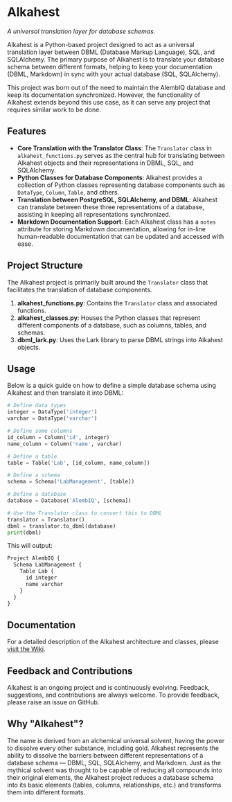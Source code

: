 # Alkahest
*A universal translation layer for database schemas.*

Alkahest is a Python-based project designed to act as a universal translation layer between DBML (Database Markup Language), SQL, and SQLAlchemy. The primary purpose of Alkahest is to translate your database schema between different formats, helping to keep your documentation (DBML, Markdown) in sync with your actual database (SQL, SQLAlchemy). 

This project was born out of the need to maintain the AlembIQ database and keep its documentation synchronized. However, the functionality of Alkahest extends beyond this use case, as it can serve any project that requires similar work to be done.

## Features
- **Core Translation with the Translator Class**: The `Translator` class in `alkahest_functions.py` serves as the central hub for translating between Alkahest objects and their representations in DBML, SQL, and SQLAlchemy.
- **Python Classes for Database Components**: Alkahest provides a collection of Python classes representing database components such as `DataType`, `Column`, `Table`, and others.
- **Translation between PostgreSQL, SQLAlchemy, and DBML**: Alkahest can translate between these three representations of a database, assisting in keeping all representations synchronized.
- **Markdown Documentation Support**: Each Alkahest class has a `notes` attribute for storing Markdown documentation, allowing for in-line human-readable documentation that can be updated and accessed with ease.

## Project Structure
The Alkahest project is primarily built around the `Translator` class that facilitates the translation of database components. 

1. **alkahest_functions.py**: Contains the `Translator` class and associated functions.
2. **alkahest_classes.py**: Houses the Python classes that represent different components of a database, such as columns, tables, and schemas.
3. **dbml_lark.py**: Uses the Lark library to parse DBML strings into Alkahest objects.

## Usage
Below is a quick guide on how to define a simple database schema using Alkahest and then translate it into DBML:

```python
# Define data types
integer = DataType('integer')
varchar = DataType('varchar')

# Define some columns
id_column = Column('id', integer)
name_column = Column('name', varchar)

# Define a table
table = Table('Lab', [id_column, name_column])

# Define a schema
schema = Schema('LabManagement', [table])

# Define a database
database = Database('AlembIQ', [schema])

# Use the Translator class to convert this to DBML
translator = Translator()
dbml = translator.to_dbml(database)
print(dbml)
```

This will output:

```markdown
Project AlembIQ {
  Schema LabManagement {
    Table Lab {
      id integer
      name varchar
    }
  }
}
```

## Documentation
For a detailed description of the Alkahest architecture and classes, please [visit the Wiki](https://github.com/calcanthum/alkahest/wiki).

## Feedback and Contributions
Alkahest is an ongoing project and is continuously evolving. Feedback, suggestions, and contributions are always welcome. To provide feedback, please raise an issue on GitHub.

## Why "Alkahest"?
The name is derived from an alchemical universal solvent, having the power to dissolve every other substance, including gold. Alkahest represents the ability to dissolve the barriers between different representations of a database schema — DBML, SQL, SQLAlchemy, and Markdown. Just as the mythical solvent was thought to be capable of reducing all compounds into their original elements, the Alkahest project reduces a database schema into its basic elements (tables, columns, relationships, etc.) and transforms them into different formats.

